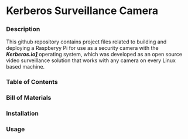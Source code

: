 # Kerberos Surveillance Camera

### Description
This github repository contains project files related to building and deploying a Raspberyy Pi for use as a security camera with the ***Kerberos.io[1]*** operating system, which was developed as an open source video surveillance solution that works with any camera on every Linux based machine.

### Table of Contents

### Bill of Materials

### Installation

### Usage

###

[1]: https://www.kerberos.io
